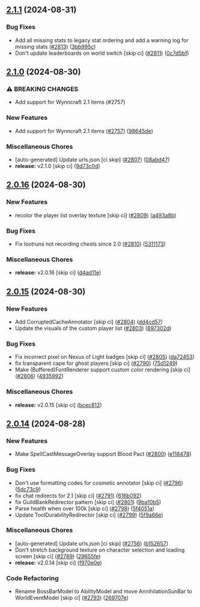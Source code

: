 ## [2.1.1](https://github.com/Wynntils/Wynntils/compare/v2.1.0...v2.1.1) (2024-08-31)


### Bug Fixes

* Add all missing stats to legacy stat ordering and add a warning log for missing stats ([#2813](https://github.com/Wynntils/Wynntils/issues/2813)) ([3bb995c](https://github.com/Wynntils/Wynntils/commit/3bb995c5200ccbee3b889a6402e870586dc83888))
* Don't update leaderboards on world switch [skip ci] ([#2811](https://github.com/Wynntils/Wynntils/issues/2811)) ([0c7d5b1](https://github.com/Wynntils/Wynntils/commit/0c7d5b1d94501ed0cd010d2f6f338b1bd0d2b9d0))

## [2.1.0](https://github.com/Wynntils/Wynntils/compare/v2.0.16...v2.1.0) (2024-08-30)


### ⚠ BREAKING CHANGES

* Add support for Wynncraft 2.1 items (#2757)

### New Features

* Add support for Wynncraft 2.1 items ([#2757](https://github.com/Wynntils/Wynntils/issues/2757)) ([98645de](https://github.com/Wynntils/Wynntils/commit/98645deb80d42f659db304d1ef1cb630651de765))


### Miscellaneous Chores

* [auto-generated] Update urls.json [ci skip] ([#2807](https://github.com/Wynntils/Wynntils/issues/2807)) ([08abd47](https://github.com/Wynntils/Wynntils/commit/08abd4721f8c57bc17209efa5334cafd42f828d1))
* **release:** v2.1.0 [skip ci] ([9d73c0d](https://github.com/Wynntils/Wynntils/commit/9d73c0dabc7d2c9aba766c2f82190b727b7d9734))

## [2.0.16](https://github.com/Wynntils/Wynntils/compare/v2.0.15...v2.0.16) (2024-08-30)


### New Features

* recolor the player list overlay texture [skip ci] ([#2809](https://github.com/Wynntils/Wynntils/issues/2809)) ([a493a8b](https://github.com/Wynntils/Wynntils/commit/a493a8bd0998cb7294d2e14ab080063786e138f9))


### Bug Fixes

* Fix lootruns not recording chests since 2.0 ([#2810](https://github.com/Wynntils/Wynntils/issues/2810)) ([5311173](https://github.com/Wynntils/Wynntils/commit/531117368500cc8cc1e933d4f8dcad61aabe389f))


### Miscellaneous Chores

* **release:** v2.0.16 [skip ci] ([d4ad11e](https://github.com/Wynntils/Wynntils/commit/d4ad11ef3bbd1fcfd19b2746304a1a1acf5dbaa7))

## [2.0.15](https://github.com/Wynntils/Wynntils/compare/v2.0.14...v2.0.15) (2024-08-30)


### New Features

* Add CorruptedCacheAnnotator [skip ci] ([#2804](https://github.com/Wynntils/Wynntils/issues/2804)) ([dd4cd57](https://github.com/Wynntils/Wynntils/commit/dd4cd57f631d421fd0697a0938430a45e849817c))
* Update the visuals of the custom player list ([#2803](https://github.com/Wynntils/Wynntils/issues/2803)) ([897302d](https://github.com/Wynntils/Wynntils/commit/897302df1bceff80fb9a73c7f4037c6efd258dc3))


### Bug Fixes

* Fix incorrect pixel on Nexus of Light badges [skip ci] ([#2805](https://github.com/Wynntils/Wynntils/issues/2805)) ([da72453](https://github.com/Wynntils/Wynntils/commit/da7245369d814635507df7c1d588a79e7d688ff5))
* fix transparent cape for ghost players [skip ci] ([#2790](https://github.com/Wynntils/Wynntils/issues/2790)) ([75d1249](https://github.com/Wynntils/Wynntils/commit/75d1249a2e4af6c6dd2c2e03a7a5a1970d40320c))
* Make (Buffered)FontRenderer support custom color rendering [skip ci] ([#2806](https://github.com/Wynntils/Wynntils/issues/2806)) ([4935992](https://github.com/Wynntils/Wynntils/commit/49359929ac8571b72365cb8389c6125f50095a1d))


### Miscellaneous Chores

* **release:** v2.0.15 [skip ci] ([bcec812](https://github.com/Wynntils/Wynntils/commit/bcec812691cad0362eae0117128eff13782a3b47))

## [2.0.14](https://github.com/Wynntils/Wynntils/compare/v2.0.13...v2.0.14) (2024-08-28)


### New Features

* Make SpellCastMessageOverlay support Blood Pact ([#2800](https://github.com/Wynntils/Wynntils/issues/2800)) ([e118478](https://github.com/Wynntils/Wynntils/commit/e118478f618ef973f3ac320dbe42029f64316e8f))


### Bug Fixes

* Don't use formatting codes for cosmetic annotator [skip ci] ([#2796](https://github.com/Wynntils/Wynntils/issues/2796)) ([5dc73c9](https://github.com/Wynntils/Wynntils/commit/5dc73c9dd273d97fbaa033028c29b15c7bccde2b))
* fix chat redirects for 2.1 [skip ci] ([#2791](https://github.com/Wynntils/Wynntils/issues/2791)) ([616b092](https://github.com/Wynntils/Wynntils/commit/616b0925b22082d91b1cca446467d5d8dd557024))
* fix GuildBankRedirector pattern [skip ci] ([#2801](https://github.com/Wynntils/Wynntils/issues/2801)) ([9ba10b5](https://github.com/Wynntils/Wynntils/commit/9ba10b50701d0344425fb2df09feb623409330a7))
* Parse health when over 100k [skip ci] ([#2798](https://github.com/Wynntils/Wynntils/issues/2798)) ([5f4051a](https://github.com/Wynntils/Wynntils/commit/5f4051aaa1d6837d8f9c97208425968a5027b840))
* Update ToolDurabilityRedirector [skip ci] ([#2799](https://github.com/Wynntils/Wynntils/issues/2799)) ([5f9a66e](https://github.com/Wynntils/Wynntils/commit/5f9a66e156b7124e702594218b69dfd7d7b9bbf9))


### Miscellaneous Chores

* [auto-generated] Update urls.json [ci skip] ([#2756](https://github.com/Wynntils/Wynntils/issues/2756)) ([b152657](https://github.com/Wynntils/Wynntils/commit/b15265772a9a96cf12a08a6e8b0f5ea99e83d6a4))
* Don't stretch background texture on character selection and loading screen [skip ci] ([#2789](https://github.com/Wynntils/Wynntils/issues/2789)) ([29655fe](https://github.com/Wynntils/Wynntils/commit/29655fe0fa5c763d797dc24256a043bd014b217d))
* **release:** v2.0.14 [skip ci] ([f970e0e](https://github.com/Wynntils/Wynntils/commit/f970e0ed47655d443358ae209de2cfd1718039a4))


### Code Refactoring

* Rename BossBarModel to AbilityModel and move AnnihilationSunBar to WorldEventModel [skip ci] ([#2793](https://github.com/Wynntils/Wynntils/issues/2793)) ([269707e](https://github.com/Wynntils/Wynntils/commit/269707ecdac795b5b8f82ff407883568438c24e9))

